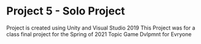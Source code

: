 # Project 5 - Solo Project

Project is created using Unity and Visual Studio 2019 
This Project was for a class final project for the Spring of 2021 Topic Game Dvlpmnt for Evryone
